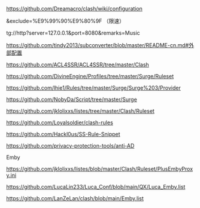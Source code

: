 https://github.com/Dreamacro/clash/wiki/configuration

&exclude=%E9%99%90%E9%80%9F （限速）

tg://http?server=127.0.0.1&port=8080&remarks=Music

https://github.com/tindy2013/subconverter/blob/master/README-cn.md#外部配置

https://github.com/ACL4SSR/ACL4SSR/tree/master/Clash

https://github.com/DivineEngine/Profiles/tree/master/Surge/Ruleset

https://github.com/lhie1/Rules/tree/master/Surge/Surge%203/Provider

https://github.com/NobyDa/Script/tree/master/Surge

https://github.com/jklolixxs/listes/tree/master/Clash/Ruleset

https://github.com/Loyalsoldier/clash-rules

https://github.com/Hackl0us/SS-Rule-Snippet

https://github.com/privacy-protection-tools/anti-AD

Emby

https://github.com/jklolixxs/listes/blob/master/Clash/Ruleset/PlusEmbyProxy.ini

https://github.com/LucaLin233/Luca_Conf/blob/main/QX/Luca_Emby.list

https://github.com/LanZeLan/clash/blob/main/Emby.list
